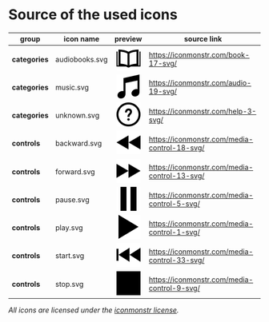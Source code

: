 # Source of the used icons

| group | icon name | preview | source link |
|-------|-----------|:-------:|-------------|
| **categories** | audiobooks.svg | ![audiobooks.svg](./audiobooks.svg) | https://iconmonstr.com/book-17-svg/ |
| **categories** | music.svg | ![music.svg](./music.svg) | https://iconmonstr.com/audio-19-svg/ |
| **categories** | unknown.svg | ![unknown.svg](./unknown.svg) | https://iconmonstr.com/help-3-svg/ |
| **controls** | backward.svg | ![backward.svg](./backward.svg) | https://iconmonstr.com/media-control-18-svg/ |
| **controls** | forward.svg | ![forward.svg](./forward.svg) | https://iconmonstr.com/media-control-13-svg/ |
| **controls** | pause.svg | ![pause.svg](./pause.svg) | https://iconmonstr.com/media-control-5-svg/ |
| **controls** | play.svg | ![play.svg](./play.svg) | https://iconmonstr.com/media-control-1-svg/ |
| **controls** | start.svg | ![start.svg](./start.svg) | https://iconmonstr.com/media-control-33-svg/ |
| **controls** | stop.svg | ![stop.svg](./stop.svg) | https://iconmonstr.com/media-control-9-svg/ |

 _All icons are licensed under the [iconmonstr license](https://iconmonstr.com/license/)._
